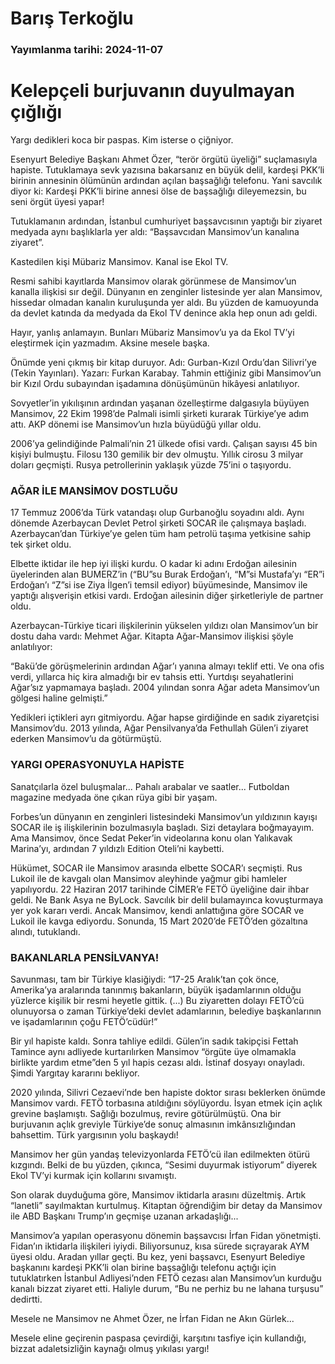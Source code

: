 # Barış Terkoğlu

### Yayımlanma tarihi: 2024-11-07

# Kelepçeli burjuvanın duyulmayan çığlığı

Yargı dedikleri koca bir paspas. Kim isterse o çiğniyor.

Esenyurt Belediye Başkanı Ahmet Özer, “terör örgütü üyeliği” suçlamasıyla hapiste. Tutuklamaya sevk yazısına bakarsanız en büyük delil, kardeşi PKK’li birinin annesinin ölümünün ardından açılan başsağlığı telefonu. Yani savcılık diyor ki: Kardeşi PKK’li birine annesi ölse de başsağlığı dileyemezsin, bu seni örgüt üyesi yapar!

Tutuklamanın ardından, İstanbul cumhuriyet başsavcısının yaptığı bir ziyaret medyada aynı başlıklarla yer aldı: “Başsavcıdan Mansimov’un kanalına ziyaret”.

Kastedilen kişi Mübariz Mansimov. Kanal ise Ekol TV.

Resmi sahibi kayıtlarda Mansimov olarak görünmese de Mansimov’un kanalla ilişkisi sır değil. Dünyanın en zenginler listesinde yer alan Mansimov, hissedar olmadan kanalın kuruluşunda yer aldı. Bu yüzden de kamuoyunda da devlet katında da medyada da Ekol TV denince akla hep onun adı geldi.

Hayır, yanlış anlamayın. Bunları Mübariz Mansimov’u ya da Ekol TV’yi eleştirmek için yazmadım. Aksine mesele başka.

Önümde yeni çıkmış bir kitap duruyor. Adı: Gurban-Kızıl Ordu’dan Silivri’ye (Tekin Yayınları). Yazarı: Furkan Karabay. Tahmin ettiğiniz gibi Mansimov’un bir Kızıl Ordu subayından işadamına dönüşümünün hikâyesi anlatılıyor.

Sovyetler’in yıkılışının ardından yaşanan özelleştirme dalgasıyla büyüyen Mansimov, 22 Ekim 1998’de Palmali isimli şirketi kurarak Türkiye’ye adım attı. AKP dönemi ise Mansimov’un hızla büyüdüğü yıllar oldu.

2006’ya gelindiğinde Palmali’nin 21 ülkede ofisi vardı. Çalışan sayısı 45 bin kişiyi bulmuştu. Filosu 130 gemilik bir dev olmuştu. Yıllık cirosu 3 milyar doları geçmişti. Rusya petrollerinin yaklaşık yüzde 75’ini o taşıyordu.


### AĞAR İLE MANSİMOV DOSTLUĞU

17 Temmuz 2006’da Türk vatandaşı olup Gurbanoğlu soyadını aldı. Aynı dönemde Azerbaycan Devlet Petrol şirketi SOCAR ile çalışmaya başladı. Azerbaycan’dan Türkiye’ye gelen tüm ham petrolü taşıma yetkisine sahip tek şirket oldu.

Elbette iktidar ile hep iyi ilişki kurdu. O kadar ki adını Erdoğan ailesinin üyelerinden alan BUMERZ’in (“BU”su Burak Erdoğan’ı, “M”si Mustafa’yı “ER”i Erdoğan’ı “Z”si ise Ziya İlgen’i temsil ediyor) büyümesinde, Mansimov ile yaptığı alışverişin etkisi vardı. Erdoğan ailesinin diğer şirketleriyle de partner oldu.

Azerbaycan-Türkiye ticari ilişkilerinin yükselen yıldızı olan Mansimov’un bir dostu daha vardı: Mehmet Ağar. Kitapta Ağar-Mansimov ilişkisi şöyle anlatılıyor:

“Bakü’de görüşmelerinin ardından Ağar’ı yanına almayı teklif etti. Ve ona ofis verdi, yıllarca hiç kira almadığı bir ev tahsis etti. Yurtdışı seyahatlerini Ağar’sız yapmamaya başladı. 2004 yılından sonra Ağar adeta Mansimov’un gölgesi haline gelmişti.”

Yedikleri içtikleri ayrı gitmiyordu. Ağar hapse girdiğinde en sadık ziyaretçisi Mansimov’du. 2013 yılında, Ağar Pensilvanya’da Fethullah Gülen’i ziyaret ederken Mansimov’u da götürmüştü.


### YARGI OPERASYONUYLA HAPİSTE

Sanatçılarla özel buluşmalar... Pahalı arabalar ve saatler... Futboldan magazine medyada öne çıkan rüya gibi bir yaşam.

Forbes’un dünyanın en zenginleri listesindeki Mansimov’un yıldızının kayışı SOCAR ile iş ilişkilerinin bozulmasıyla başladı. Sizi detaylara boğmayayım. Ama Mansimov, önce Sedat Peker’in videolarına konu olan Yalıkavak Marina’yı, ardından 7 yıldızlı Edition Oteli’ni kaybetti.

Hükümet, SOCAR ile Mansimov arasında elbette SOCAR’ı seçmişti. Rus Lukoil ile de kavgalı olan Mansimov aleyhinde yağmur gibi hamleler yapılıyordu. 22 Haziran 2017 tarihinde CİMER’e FETÖ üyeliğine dair ihbar geldi. Ne Bank Asya ne ByLock. Savcılık bir delil bulamayınca kovuşturmaya yer yok kararı verdi. Ancak Mansimov, kendi anlattığına göre SOCAR ve Lukoil ile kavga ediyordu. Sonunda, 15 Mart 2020’de FETÖ’den gözaltına alındı, tutuklandı.


### BAKANLARLA PENSİLVANYA!

Savunması, tam bir Türkiye klasiğiydi: “17-25 Aralık’tan çok önce, Amerika’ya aralarında tanınmış bakanların, büyük işadamlarının olduğu yüzlerce kişilik bir resmi heyetle gittik. (...) Bu ziyaretten dolayı FETÖ’cü olunuyorsa o zaman Türkiye’deki devlet adamlarının, belediye başkanlarının ve işadamlarının çoğu FETÖ’cüdür!”

Bir yıl hapiste kaldı. Sonra tahliye edildi. Gülen’in sadık takipçisi Fettah Tamince aynı adliyede kurtarılırken Mansimov “örgüte üye olmamakla birlikte yardım etme”den 5 yıl hapis cezası aldı. İstinaf dosyayı onayladı. Şimdi Yargıtay kararını bekliyor.

2020 yılında, Silivri Cezaevi’nde ben hapiste doktor sırası beklerken önümde Mansimov vardı. FETÖ torbasına atıldığını söylüyordu. İsyan etmek için açlık grevine başlamıştı. Sağlığı bozulmuş, revire götürülmüştü. Ona bir burjuvanın açlık greviyle Türkiye’de sonuç almasının imkânsızlığından bahsettim. Türk yargısının yolu başkaydı!

Mansimov her gün yandaş televizyonlarda FETÖ’cü ilan edilmekten ötürü kızgındı. Belki de bu yüzden, çıkınca, “Sesimi duyurmak istiyorum” diyerek Ekol TV’yi kurmak için kollarını sıvamıştı.

Son olarak duyduğuma göre, Mansimov iktidarla arasını düzeltmiş. Artık “lanetli” sayılmaktan kurtulmuş. Kitaptan öğrendiğim bir detay da Mansimov ile ABD Başkanı Trump’ın geçmişe uzanan arkadaşlığı...

Mansimov’a yapılan operasyonu dönemin başsavcısı İrfan Fidan yönetmişti. Fidan’ın iktidarla ilişkileri iyiydi. Biliyorsunuz, kısa sürede sıçrayarak AYM üyesi oldu. Aradan yıllar geçti. Bu kez, yeni başsavcı, Esenyurt Belediye başkanını kardeşi PKK’li olan birine başsağlığı telefonu açtığı için tutuklatırken İstanbul Adliyesi’nden FETÖ cezası alan Mansimov’un kurduğu kanalı bizzat ziyaret etti. Haliyle durum, “Bu ne perhiz bu ne lahana turşusu” dedirtti.

Mesele ne Mansimov ne Ahmet Özer, ne İrfan Fidan ne Akın Gürlek...

Mesele eline geçirenin paspasa çevirdiği, karşıtını tasfiye için kullandığı, bizzat adaletsizliğin kaynağı olmuş yıkılası yargı!

